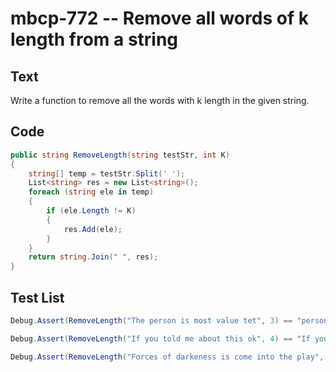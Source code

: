 # mbcp-772 -- Remove all words of k length from a string

## Text

Write a function to remove all the words with k length in the given string.

## Code

```csharp
public string RemoveLength(string testStr, int K)
{
    string[] temp = testStr.Split(' ');
    List<string> res = new List<string>();
    foreach (string ele in temp)
    {
        if (ele.Length != K)
        {
            res.Add(ele);
        }
    }
    return string.Join(" ", res);
}
```

## Test List

```csharp
Debug.Assert(RemoveLength("The person is most value tet", 3) == "person is most value");
```

```csharp
Debug.Assert(RemoveLength("If you told me about this ok", 4) == "If you me about ok");
```

```csharp
Debug.Assert(RemoveLength("Forces of darkeness is come into the play", 4) == "Forces of darkeness is the");
```
